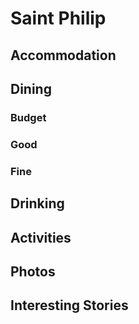 # Saint Philip

## Accommodation

## Dining

### Budget


### Good


### Fine


## Drinking


## Activities


## Photos


## Interesting Stories
